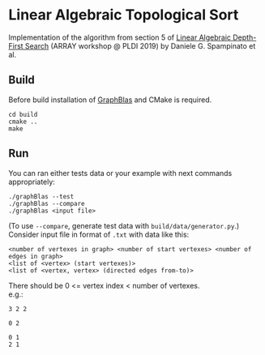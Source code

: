 # Linear Algebraic Topological Sort
Implementation of the algorithm from section 5 of [Linear Algebraic Depth-First Search](https://dl.acm.org/doi/10.1145/3315454.3329962) (ARRAY workshop @ PLDI 2019) by Daniele G. Spampinato et al.

## Build
Before build installation of [GraphBlas](https://graphblas.github.io/) and CMake is required.
```
cd build
cmake ..
make
```

## Run
You can ran either tests data or your example with next commands appropriately:
```
./graphBlas --test
./graphBlas --compare
./graphBlas <input file>
```

(To use `--compare`, generate test data with `build/data/generator.py`.)
Consider input file in format of `.txt` with data like this:
```
<number of vertexes in graph> <number of start vertexes> <number of edges in graph>
<list of <vertex> (start vertexes)>
<list of <vertex, vertex> (directed edges from-to)>
```
There should be  0 <= vertex index < number of vertexes.  
e.g.:
```
3 2 2

0 2

0 1
2 1
```
